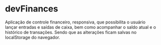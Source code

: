 # devFinances
 Aplicação de controle financeiro, responsiva, que possibilita o usuário lançar entradas e saídas de caixa, bem como acompanhar o saldo atual e o histórico de transações. Sendo que as alterações ficam salvas no localStorage do navegador.
